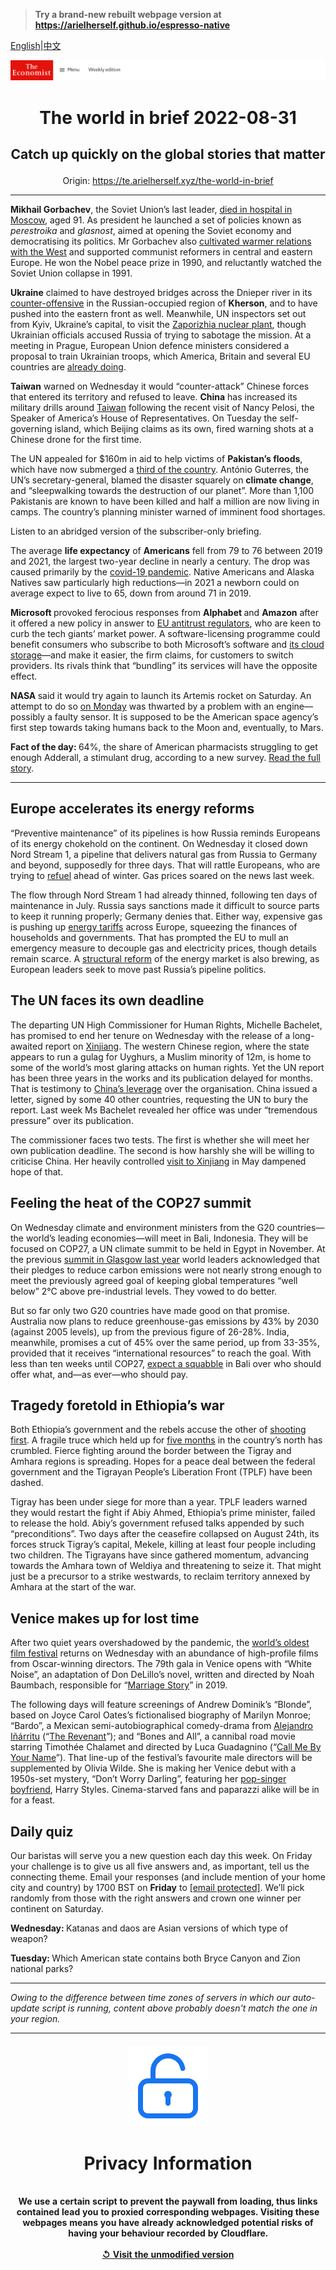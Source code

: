 > **Try a brand-new rebuilt webpage version at https://arielherself.github.io/espresso-native**

[English](https://github.com/arielherself/espresso/blob/main/README.md)|[中文](https://github-com.translate.goog/arielherself/espresso/blob/main/README.md?_x_tr_sl=en&_x_tr_tl=zh-CN&_x_tr_hl=zh-CN&_x_tr_pto=wapp)



![The Economist](menubar.png)

# <p align="center">The world in brief 2022-08-31</p>

## <p align="center">Catch up quickly on the global stories that matter</p>

<p align="center">Origin: <a href="https://te.arielherself.xyz/the-world-in-brief">https://te.arielherself.xyz/the-world-in-brief</a><hr>

<strong>Mikhail Gorbachev</strong>, the Soviet Union’s last leader, [died in hospital in Moscow](https://te.arielherself.xyz/obituary/2022/08/30/mikhail-gorbachev-last-leader-of-the-soviet-union), aged 91. As president he launched a set of policies known as <em>perestroika </em>and <em>glasnost</em>, aimed at opening the Soviet economy and democratising its politics. Mr Gorbachev also [cultivated warmer relations with the West](https://te.arielherself.xyz/books-and-arts/2017/08/31/how-mikhail-gorbachev-ended-the-cold-war) and supported communist reformers in central and eastern Europe. He won the Nobel peace prize in 1990, and reluctantly watched the Soviet Union collapse in 1991.

<strong>Ukraine</strong> claimed to have destroyed bridges across the Dnieper river in its [counter-offensive](https://te.arielherself.xyz/europe/2022/08/29/ukraine-starts-a-push-to-recapture-kherson-a-crucial-russian-occupied-city) in the Russian-occupied region of <strong>Kherson</strong>, and to have pushed into the eastern front as well. Meanwhile, UN inspectors set out from Kyiv, Ukraine’s capital, to visit the [Zaporizhia nuclear plant](https://te.arielherself.xyz/the-economist-explains/2022/08/19/what-is-at-stake-at-ukraines-zaporizhia-nuclear-plant), though Ukrainian officials accused Russia of trying to sabotage the mission. At a meeting in Prague, European Union defence ministers considered a proposal to train Ukrainian troops, which America, Britain and several EU countries are [already doing](https://te.arielherself.xyz/europe/2022/08/25/ukraine-and-russia-both-need-more-soldiers).

<strong>Taiwan</strong> warned on Wednesday it would “counter-attack” Chinese forces that entered its territory and refused to leave. <strong>China</strong> has increased its military drills around [Taiwan](https://te.arielherself.xyz/asia/2022/08/03/nancy-pelosi-has-left-taiwan-the-real-crisis-may-be-just-beginning) following the recent visit of Nancy Pelosi, the Speaker of America’s House of Representatives. On Tuesday the self-governing island, which Beijing claims as its own, fired warning shots at a Chinese drone for the first time.

The UN appealed for $160m in aid to help victims of <strong>Pakistan’s floods</strong>, which have now submerged a [third of the country](https://te.arielherself.xyz/asia/2022/08/30/pakistan-has-been-hit-by-its-worst-floods-in-recent-memory). António Guterres, the UN’s secretary-general, blamed the disaster squarely on <strong>climate change</strong>, and “sleepwalking towards the destruction of our planet”. More than 1,100 Pakistanis are known to have been killed and half a million are now living in camps. The country’s planning minister warned of imminent food shortages. 

Listen to an abridged version of the subscriber-only briefing.

The average <strong>life expectancy</strong> of <strong>Americans</strong> fell from 79 to 76 between 2019 and 2021, the largest two-year decline in nearly a century. The drop was caused primarily by the [covid-19 pandemic](https://te.arielherself.xyz/graphic-detail/2021/09/29/in-many-rich-countries-covid-19-has-slashed-life-expectancy-to-below-2015-levels). Native Americans and Alaska Natives saw particularly high reductions—in 2021 a newborn could on average expect to live to 65, down from around 71 in 2019.

<strong>Microsoft </strong>provoked ferocious responses from <strong>Alphabet </strong>and <strong>Amazon</strong> after it offered a new policy in answer to [EU antitrust regulators](https://te.arielherself.xyz/business/2020/02/20/the-eu-wants-to-set-the-rules-for-the-world-of-technology), who are keen to curb the tech giants’ market power. A software-licensing programme could benefit consumers who subscribe to both Microsoft’s software and [its cloud storage](https://te.arielherself.xyz/business/the-battle-of-the-computing-clouds-is-intensifying/21806813)—and make it easier, the firm claims, for customers to switch providers. Its rivals think that “bundling” its services will have the opposite effect.

<strong>NASA </strong>said it would try again to launch its Artemis rocket on Saturday. An attempt to do so [on Monday](https://te.arielherself.xyz/leaders/2022/08/28/nasas-newest-rocket-is-a-colossal-waste-of-money) was thwarted by a problem with an engine—possibly a faulty sensor. It is supposed to be the American space agency’s first step towards taking humans back to the Moon and, eventually, to Mars.

<strong>Fact of the day: </strong>64%, the share of American pharmacists struggling to get enough Adderall, a stimulant drug, according to a new survey. [Read the full story](https://te.arielherself.xyz/united-states/2022/08/29/the-booming-telehealth-sector-is-widening-access-to-mental-health-treatment).

----------

## Europe accelerates its energy reforms

“Preventive maintenance” of its pipelines is how Russia reminds Europeans of its energy chokehold on the continent. On Wednesday it closed down Nord Stream 1, a pipeline that delivers natural gas from Russia to Germany and beyond, supposedly for three days. That will rattle Europeans, who are trying to [refuel](https://te.arielherself.xyz/europe/2022/07/11/europe-is-preparing-for-russian-gas-to-be-cut-off-this-winter) ahead of winter. Gas prices soared on the news last week.

The flow through Nord Stream 1 had already thinned, following ten days of maintenance in July. Russia says sanctions made it difficult to source parts to keep it running properly; Germany denies that. Either way, expensive gas is pushing up [energy tariffs](https://te.arielherself.xyz/britain/2022/08/26/energy-bills-in-britain-are-soaring) across Europe, squeezing the finances of households and governments. That has prompted the EU to mull an emergency measure to decouple gas and electricity prices, though details remain scarce. A [structural reform](https://te.arielherself.xyz/leaders/2022/06/23/how-to-fix-the-worlds-energy-emergency-without-wrecking-the-environment) of the energy market is also brewing, as European leaders seek to move past Russia’s pipeline politics.

## The UN faces its own deadline

The departing UN High Commissioner for Human Rights, Michelle Bachelet, has promised to end her tenure on Wednesday with the release of a long-awaited report on [Xinjiang](https://te.arielherself.xyz/leaders/2020/10/17/the-persecution-of-the-uyghurs-is-a-crime-against-humanity). The western Chinese region, where the state appears to run a gulag for Uyghurs, a Muslim minority of 12m, is home to some of the world’s most glaring attacks on human rights. Yet the UN report has been three years in the works and its publication delayed for months. That is testimony to [China’s leverage](https://te.arielherself.xyz/china/2022/01/08/china-and-america-prepare-for-a-human-rights-showdown-at-the-un) over the organisation. China issued a letter, signed by some 40 other countries, requesting the UN to bury the report. Last week Ms Bachelet revealed her office was under “tremendous pressure” over its publication.

The commissioner faces two tests. The first is whether she will meet her own publication deadline. The second is how harshly she will be willing to criticise China. Her heavily controlled [visit to Xinjiang](https://te.arielherself.xyz/china/2022/05/19/the-uns-human-rights-chief-is-finally-about-to-visit-xinjiang) in May dampened hope of that.

## Feeling the heat of the COP27 summit

On Wednesday climate and environment ministers from the G20 countries—the world’s leading economies—will meet in Bali, Indonesia. They will be focused on COP27, a UN climate summit to be held in Egypt in November. At the previous [summit in Glasgow last year](https://te.arielherself.xyz/international/2021/11/11/what-happened-at-cop26) world leaders acknowledged that their pledges to reduce carbon emissions were not nearly strong enough to meet the previously agreed goal of keeping global temperatures “well below” 2°C above pre-industrial levels. They vowed to do better. 

But so far only two G20 countries have made good on that promise. Australia now plans to reduce greenhouse-gas emissions by 43% by 2030 (against 2005 levels), up from the previous figure of 26-28%. India, meanwhile, promises a cut of 45% over the same period, up from 33-35%, provided that it receives “international resources” to reach the goal. With less than ten weeks until COP27, [expect a squabble](https://te.arielherself.xyz/the-economist-explains/2021/11/05/what-really-goes-on-during-cop-climate-negotiations) in Bali over who should offer what, and—as ever—who should pay. 

## Tragedy foretold in Ethiopia’s war

Both Ethiopia’s government and the rebels accuse the other of [shooting first](https://te.arielherself.xyz/middle-east-and-africa/2022/08/25/two-ethnic-revolts-rack-ethiopia-at-the-same-time). A fragile truce which held up for [five months](https://te.arielherself.xyz/middle-east-and-africa/2022/04/02/a-fragile-ceasefire-offers-hope-in-ethiopia) in the country’s north has crumbled. Fierce fighting around the border between the Tigray and Amhara regions is spreading. Hopes for a peace deal between the federal government and the Tigrayan People’s Liberation Front (TPLF) have been dashed.

Tigray has been under siege for more than a year. TPLF leaders warned they would restart the fight if Abiy Ahmed, Ethiopia’s prime minister, failed to release the hold. Abiy’s government refused talks appended by such “preconditions”. Two days after the ceasefire collapsed on August 24th, its forces struck Tigray’s capital, Mekele, killing at least four people including two children. The Tigrayans have since gathered momentum, advancing towards the Amhara town of Weldiya and threatening to seize it. That might just be a precursor to a strike westwards, to reclaim territory annexed by Amhara at the start of the war. 

## Venice makes up for lost time

After two quiet years overshadowed by the pandemic, the [world’s oldest film festival](https://te.arielherself.xyz/books-and-arts/2021/09/13/a-poignant-abortion-drama-prevails-at-the-venice-film-festival) returns on Wednesday with an abundance of high-profile films from Oscar-winning directors. The 79th gala in Venice opens with “White Noise”, an adaptation of Don DeLillo’s novel, written and directed by Noah Baumbach, responsible for “[Marriage Story](https://te.arielherself.xyz/prospero/2019/09/04/marriage-story-probes-the-painful-disintegration-of-a-relationship)” in 2019. 

The following days will feature screenings of Andrew Dominik’s “Blonde”, based on Joyce Carol Oates’s fictionalised biography of Marilyn Monroe; “Bardo”, a Mexican semi-autobiographical comedy-drama from [Alejandro Iñárritu](https://te.arielherself.xyz/1843/2015/12/04/inarritu-is-cinemas-mad-genius) (“[The Revenant](https://te.arielherself.xyz/1843/2016/02/19/the-revenant-is-ahead-by-a-nose)”); and “Bones and All”, a cannibal road movie starring Timothée Chalamet and directed by Luca Guadagnino (“[Call Me By Your Name](https://te.arielherself.xyz/prospero/2017/09/08/call-me-by-your-name-is-a-work-of-beauty)”). That line-up of the festival’s favourite male directors will be supplemented by Olivia Wilde. She is making her Venice debut with a 1950s-set mystery, “Don’t Worry Darling”, featuring her [pop-singer boyfriend](https://te.arielherself.xyz/prospero/2018/01/16/visualising-the-careers-of-musicians-turned-actors), Harry Styles. Cinema-starved fans and paparazzi alike will be in for a feast.

## Daily quiz

Our baristas will serve you a new question each day this week. On Friday your challenge is to give us all five answers and, as important, tell us the connecting theme. Email your responses (and include mention of your home city and country) by 1700 BST on <strong>Friday</strong> to [<span class="__cf_email__" data-cfemail="affedac6d5eadcdfddcadcdcc0efcaccc0c1c0c2c6dcdb81ccc0c2">[email&#160;protected]</span>](https://mail.google.com/mail/?view=cm&amp;fs=1&amp;tf=1&amp;to=QuizEspresso@te.arielherself.xyz). We’ll pick randomly from those with the right answers and crown one winner per continent on Saturday.

<strong>Wednesday: </strong>Katanas and daos are Asian versions of which type of weapon?

<strong>Tuesday: </strong>Which American state contains both Bryce Canyon and Zion national parks? 

----------

*Owing to the difference between time zones of servers in which our auto-update script is running, content above probably doesn't match the one in your region.*

|<br><div align="center"><img src="unlock.png" /><h1>Privacy Information</h1></div></br>We use a certain script to prevent the paywall from loading, thus links contained lead you to proxied corresponding webpages. Visiting these webpages means you have already acknowledged potential risks of having your behaviour recorded by Cloudflare.<br><br>[&#x21BA; Visit the unmodified version](README.raw.md)<br><br>|
|-----|
